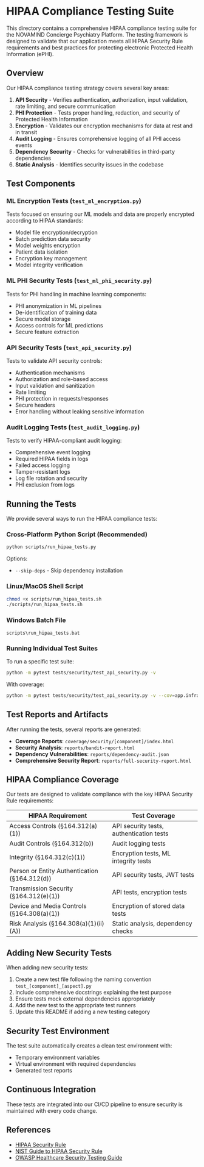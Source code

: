 # HIPAA Compliance Testing Suite

This directory contains a comprehensive HIPAA compliance testing suite for the NOVAMIND Concierge Psychiatry Platform. The testing framework is designed to validate that our application meets all HIPAA Security Rule requirements and best practices for protecting electronic Protected Health Information (ePHI).

## Overview

Our HIPAA compliance testing strategy covers several key areas:

1. **API Security** - Verifies authentication, authorization, input validation, rate limiting, and secure communication
2. **PHI Protection** - Tests proper handling, redaction, and security of Protected Health Information
3. **Encryption** - Validates our encryption mechanisms for data at rest and in transit
4. **Audit Logging** - Ensures comprehensive logging of all PHI access events
5. **Dependency Security** - Checks for vulnerabilities in third-party dependencies
6. **Static Analysis** - Identifies security issues in the codebase

## Test Components

### ML Encryption Tests (`test_ml_encryption.py`)

Tests focused on ensuring our ML models and data are properly encrypted according to HIPAA standards:

- Model file encryption/decryption
- Batch prediction data security
- Model weights encryption
- Patient data isolation
- Encryption key management
- Model integrity verification

### ML PHI Security Tests (`test_ml_phi_security.py`)

Tests for PHI handling in machine learning components:

- PHI anonymization in ML pipelines
- De-identification of training data
- Secure model storage
- Access controls for ML predictions
- Secure feature extraction

### API Security Tests (`test_api_security.py`)

Tests to validate API security controls:

- Authentication mechanisms
- Authorization and role-based access
- Input validation and sanitization
- Rate limiting
- PHI protection in requests/responses
- Secure headers
- Error handling without leaking sensitive information

### Audit Logging Tests (`test_audit_logging.py`)

Tests to verify HIPAA-compliant audit logging:

- Comprehensive event logging
- Required HIPAA fields in logs
- Failed access logging
- Tamper-resistant logs
- Log file rotation and security
- PHI exclusion from logs

## Running the Tests

We provide several ways to run the HIPAA compliance tests:

### Cross-Platform Python Script (Recommended)

```bash
python scripts/run_hipaa_tests.py
```

Options:
- `--skip-deps` - Skip dependency installation

### Linux/MacOS Shell Script

```bash
chmod +x scripts/run_hipaa_tests.sh
./scripts/run_hipaa_tests.sh
```

### Windows Batch File

```
scripts\run_hipaa_tests.bat
```

### Running Individual Test Suites

To run a specific test suite:

```bash
python -m pytest tests/security/test_api_security.py -v
```

With coverage:

```bash
python -m pytest tests/security/test_api_security.py -v --cov=app.infrastructure.security --cov-report=html:coverage/security/api
```

## Test Reports and Artifacts

After running the tests, several reports are generated:

- **Coverage Reports**: `coverage/security/[component]/index.html`
- **Security Analysis**: `reports/bandit-report.html` 
- **Dependency Vulnerabilities**: `reports/dependency-audit.json`
- **Comprehensive Security Report**: `reports/full-security-report.html`

## HIPAA Compliance Coverage

Our tests are designed to validate compliance with the key HIPAA Security Rule requirements:

| HIPAA Requirement | Test Coverage |
|-------------------|---------------|
| Access Controls (§164.312(a)(1)) | API security tests, authentication tests |
| Audit Controls (§164.312(b)) | Audit logging tests |
| Integrity (§164.312(c)(1)) | Encryption tests, ML integrity tests |
| Person or Entity Authentication (§164.312(d)) | API security tests, JWT tests |
| Transmission Security (§164.312(e)(1)) | API tests, encryption tests |
| Device and Media Controls (§164.308(a)(1)) | Encryption of stored data tests |
| Risk Analysis (§164.308(a)(1)(ii)(A)) | Static analysis, dependency checks |

## Adding New Security Tests

When adding new security tests:

1. Create a new test file following the naming convention `test_[component]_[aspect].py`
2. Include comprehensive docstrings explaining the test purpose
3. Ensure tests mock external dependencies appropriately
4. Add the new test to the appropriate test runners
5. Update this README if adding a new testing category

## Security Test Environment

The test suite automatically creates a clean test environment with:

- Temporary environment variables
- Virtual environment with required dependencies
- Generated test reports

## Continuous Integration

These tests are integrated into our CI/CD pipeline to ensure security is maintained with every code change.

## References

- [HIPAA Security Rule](https://www.hhs.gov/hipaa/for-professionals/security/index.html)
- [NIST Guide to HIPAA Security Rule](https://nvlpubs.nist.gov/nistpubs/Legacy/SP/nistspecialpublication800-66r1.pdf)
- [OWASP Healthcare Security Testing Guide](https://owasp.org/www-project-web-security-testing-guide/)